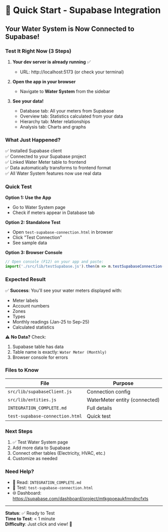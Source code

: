# 🚀 Quick Start - Supabase Integration

## Your Water System is Now Connected to Supabase!

### Test It Right Now (3 Steps)

1. **Your dev server is already running** ✅
   - URL: http://localhost:5173 (or check your terminal)

2. **Open the app in your browser**
   - Navigate to **Water System** from the sidebar

3. **See your data!**
   - Database tab: All your meters from Supabase
   - Overview tab: Statistics calculated from your data
   - Hierarchy tab: Meter relationships
   - Analysis tab: Charts and graphs

### What Just Happened?

✅ Installed Supabase client  
✅ Connected to your Supabase project  
✅ Linked Water Meter table to frontend  
✅ Data automatically transforms to frontend format  
✅ All Water System features now use real data  

### Quick Test

**Option 1: Use the App**
- Go to Water System page
- Check if meters appear in Database tab

**Option 2: Standalone Test**
- Open `test-supabase-connection.html` in browser
- Click "Test Connection"
- See sample data

**Option 3: Browser Console**
```javascript
// Open console (F12) on your app and paste:
import('./src/lib/testSupabase.js').then(m => m.testSupabaseConnection());
```

### Expected Result

✅ **Success**: You'll see your water meters displayed with:
- Meter labels
- Account numbers
- Zones
- Types
- Monthly readings (Jan-25 to Sep-25)
- Calculated statistics

⚠️ **No Data?** Check:
1. Supabase table has data
2. Table name is exactly: `Water Meter (Monthly)`
3. Browser console for errors

### Files to Know

| File | Purpose |
|------|---------|
| `src/lib/supabaseClient.js` | Connection config |
| `src/lib/entities.js` | WaterMeter entity (connected) |
| `INTEGRATION_COMPLETE.md` | Full details |
| `test-supabase-connection.html` | Quick test |

### Next Steps

1. ✅ Test Water System page
2. Add more data to Supabase
3. Connect other tables (Electricity, HVAC, etc.)
4. Customize as needed

### Need Help?

- 📖 Read: `INTEGRATION_COMPLETE.md`
- 🔧 Test: `test-supabase-connection.html`
- 🌐 Dashboard: https://supabase.com/dashboard/project/mtkgpoeaukfmndncfxts

---

**Status**: ✅ Ready to Test  
**Time to Test**: < 1 minute  
**Difficulty**: Just click and view! 🎉
